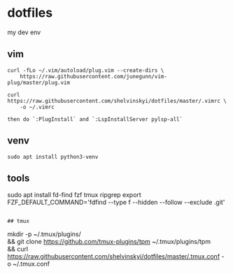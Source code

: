 # dotfiles
my dev env

## vim

```
curl -fLo ~/.vim/autoload/plug.vim --create-dirs \
    https://raw.githubusercontent.com/junegunn/vim-plug/master/plug.vim

curl https://raw.githubusercontent.com/shelvinskyi/dotfiles/master/.vimrc \
    -o ~/.vimrc

then do `:PlugInstall` and `:LspInstallServer pylsp-all`
```

## venv

```
sudo apt install python3-venv
```

## tools

sudo apt install fd-find fzf tmux ripgrep
export FZF_DEFAULT_COMMAND='fdfind --type f --hidden --follow --exclude .git'
```

## tmux

```
mkdir -p ~/.tmux/plugins/ \
  && git clone https://github.com/tmux-plugins/tpm ~/.tmux/plugins/tpm \
  && curl https://raw.githubusercontent.com/shelvinskyi/dotfiles/master/.tmux.conf -o ~/.tmux.conf
```
